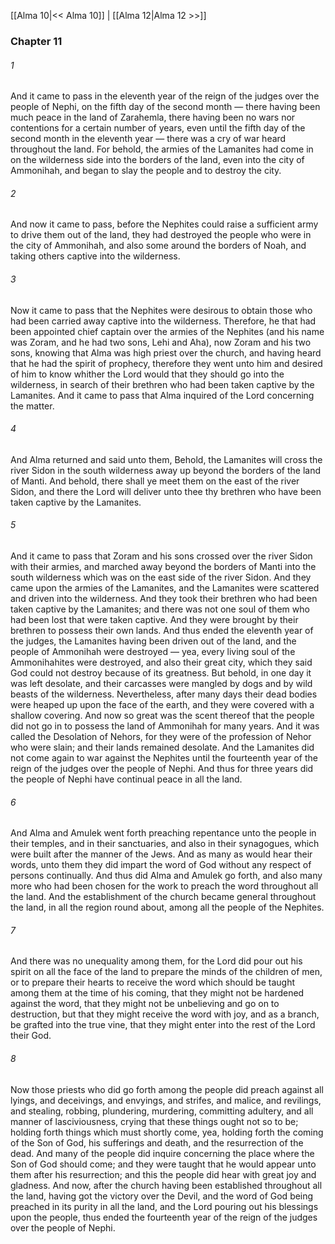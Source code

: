 [[Alma 10|<< Alma 10]]  |  [[Alma 12|Alma 12 >>]]

### Chapter 11
###### 1
And it came to pass in the eleventh year of the reign of the judges over the people of Nephi, on the fifth day of the second month — there having been much peace in the land of Zarahemla, there having been no wars nor contentions for a certain number of years, even until the fifth day of the second month in the eleventh year — there was a cry of war heard throughout the land. For behold, the armies of the Lamanites had come in on the wilderness side into the borders of the land, even into the city of Ammonihah, and began to slay the people and to destroy the city.

###### 2
And now it came to pass, before the Nephites could raise a sufficient army to drive them out of the land, they had destroyed the people who were in the city of Ammonihah, and also some around the borders of Noah, and taking others captive into the wilderness.

###### 3
Now it came to pass that the Nephites were desirous to obtain those who had been carried away captive into the wilderness. Therefore, he that had been appointed chief captain over the armies of the Nephites (and his name was Zoram, and he had two sons, Lehi and Aha), now Zoram and his two sons, knowing that Alma was high priest over the church, and having heard that he had the spirit of prophecy, therefore they went unto him and desired of him to know whither the Lord would that they should go into the wilderness, in search of their brethren who had been taken captive by the Lamanites. And it came to pass that Alma inquired of the Lord concerning the matter.

###### 4
And Alma returned and said unto them, Behold, the Lamanites will cross the river Sidon in the south wilderness away up beyond the borders of the land of Manti. And behold, there shall ye meet them on the east of the river Sidon, and there the Lord will deliver unto thee thy brethren who have been taken captive by the Lamanites.

###### 5
And it came to pass that Zoram and his sons crossed over the river Sidon with their armies, and marched away beyond the borders of Manti into the south wilderness which was on the east side of the river Sidon. And they came upon the armies of the Lamanites, and the Lamanites were scattered and driven into the wilderness. And they took their brethren who had been taken captive by the Lamanites; and there was not one soul of them who had been lost that were taken captive. And they were brought by their brethren to possess their own lands. And thus ended the eleventh year of the judges, the Lamanites having been driven out of the land, and the people of Ammonihah were destroyed — yea, every living soul of the Ammonihahites were destroyed, and also their great city, which they said God could not destroy because of its greatness. But behold, in one day it was left desolate, and their carcasses were mangled by dogs and by wild beasts of the wilderness. Nevertheless, after many days their dead bodies were heaped up upon the face of the earth, and they were covered with a shallow covering. And now so great was the scent thereof that the people did not go in to possess the land of Ammonihah for many years. And it was called the Desolation of Nehors, for they were of the profession of Nehor who were slain; and their lands remained desolate. And the Lamanites did not come again to war against the Nephites until the fourteenth year of the reign of the judges over the people of Nephi. And thus for three years did the people of Nephi have continual peace in all the land.

###### 6
And Alma and Amulek went forth preaching repentance unto the people in their temples, and in their sanctuaries, and also in their synagogues, which were built after the manner of the Jews. And as many as would hear their words, unto them they did impart the word of God without any respect of persons continually. And thus did Alma and Amulek go forth, and also many more who had been chosen for the work to preach the word throughout all the land. And the establishment of the church became general throughout the land, in all the region round about, among all the people of the Nephites.

###### 7
And there was no unequality among them, for the Lord did pour out his spirit on all the face of the land to prepare the minds of the children of men, or to prepare their hearts to receive the word which should be taught among them at the time of his coming, that they might not be hardened against the word, that they might not be unbelieving and go on to destruction, but that they might receive the word with joy, and as a branch, be grafted into the true vine, that they might enter into the rest of the Lord their God.

###### 8
Now those priests who did go forth among the people did preach against all lyings, and deceivings, and envyings, and strifes, and malice, and revilings, and stealing, robbing, plundering, murdering, committing adultery, and all manner of lasciviousness, crying that these things ought not so to be; holding forth things which must shortly come, yea, holding forth the coming of the Son of God, his sufferings and death, and the resurrection of the dead. And many of the people did inquire concerning the place where the Son of God should come; and they were taught that he would appear unto them after his resurrection; and this the people did hear with great joy and gladness. And now, after the church having been established throughout all the land, having got the victory over the Devil, and the word of God being preached in its purity in all the land, and the Lord pouring out his blessings upon the people, thus ended the fourteenth year of the reign of the judges over the people of Nephi.